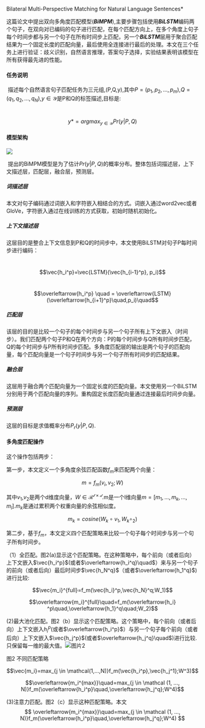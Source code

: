 Bilateral Multi-Perspective Matching for Natural Language Sentences*

这篇论文中提出双向多角度匹配模型(***BiMPM***),主要步骤包括使用***BiLSTM***编码两个句子，在双向对已编码的句子进行匹配，在每个匹配方向上，在多个角度上句子每个时间步都与另一个句子在所有时间步上匹配，另一个***BiLSTM***层用于聚合匹配结果为一个固定长度的匹配向量，最后使用全连接进行最后的处理。本文在三个任务上进行验证：歧义识别，自然语言推理，答案句子选择，实验结果表明该模型在所有获得最先进的性能。

#### 任务说明

​      描述每个自然语言句子匹配任务为三元组,\(P,Q,y\),其中$P=(p_1, p_2, ..., p_m)$,$Q=(q_1,q_2,...,q_N)$,$y\in \mathcal{Y}$是P和Q的标签描述,目标是:

​                $$y{*}=arg max_{y\in \mathcal{Y}}Pr(y|P,Q)$$

#### 模型架构

![](F:\远传\知识图谱\图片1.png)

​    提出的BiMPM模型是为了估计$Pr(y|P,Q)$的概率分布。整体包括词描述层，上下文描述层，匹配层，融合层，预测层。

##### 词描述层

​    本文对句子编码通过词嵌入和字符嵌入相结合的方式。词嵌入通过word2vec或者GloVe，字符嵌入通过在线训练的方式获取，初始时随机初始化。

##### 上下文描述层

​    这层目的是整合上下文信息到P和Q的时间步中，本文使用BiLSTM对句子P每时间步进行编码：

​                          $$\vec{h_i^p}=\vec{LSTM}(\vec{h_{i-1}^p}, p_i)$$

​                          $$\overleftarrow{h_i^p} \quad = \overleftarrow{LSTM}(\overleftarrow{h_{i+1}^p}\quad,p_i)\quad$$

##### 匹配层

该层的目的是比较一个句子的每个时间步与另一个句子所有上下文嵌入（时间步）。我们匹配两个句子P和Q在两个方向：P的每个时间步与Q所有时间步匹配，Q的每个时间步与P所有时间步匹配。多角度匹配层的输出是两个句子的匹配向量，每个匹配向量是一个句子时间步与另一个句子所有时间步的匹配结果。

##### 融合层

这层用于融合两个匹配向量为一个固定长度的匹配向量。本文使用另一个BiLSTM分别用于两个匹配向量的序列。重构固定长度匹配向量通过连接最后时间步向量。

##### 预测层

这层的目标是求值概率分布$P_r(y|P,Q)$.

#### 多角度匹配操作

   这个操作包括两步：

   第一步，本文定义一个多角度余弦匹配函数$f_m$来匹配两个向量：

 $$m=f_m(v_i,v_2;W)$$

其中$v_1$,$v_2$是两个d维度向量，$W \in \mathcal{R^{l \times d}}$.m是一个l维向量$m=[m_1,...,m_k,...,m_l]$.$m_k$是通过累积两个权重向量的余弦相似度。

 $$m_k=cosine(W_k \circ v_1, W_k \circ_2)$$

第二步，基于$f_m$，本文定义四个匹配策略来比较一个句子每个时间步与另一个句子所有时间步。

（1）全匹配。图2(a)显示这个匹配策略。在这种策略中，每个前向（或者后向）上下文嵌入$\vec{h_i^p}$(或者$\overleftarrow{h_i^q}\quad$）来与另一个句子的前向（或者后向）最后时间步$\vec{h_N^q}$（或者$\overleftarrow{h_1^q}$)进行比较:

$$\vec{m_i}^{full}=f_m(\vec{h_i}^p,\vec{h_N}^q;W_1)$$

 $$\overleftarrow{m_i}^{full}\quad=f_m(\overleftarrow{h_i}  ^p\quad,\overleftarrow{h_1}^q\quad;W_2)$$

(2)最大池化匹配。图2（b）显示这个匹配策略。这个策略中，每个前向（或者后向）上下文嵌入$h_i^p$(或者$\overleftarrow{h_i^p}$）与另一个句子每个前向（或者后向）上下文嵌入$\vec{h_j^p}$(或者$\overleftarrow{h_j^q}\quad$)进行比较.只保留每一维的最大值。![图片2](F:\远传\知识图谱\图片2.png)

图2 不同匹配策略

$$\vec{m_i}=max_{j \in \mathcal(1,...,N)}f_m(\vec{h_i^p},\vec{h_j^1};W^3)$$

$$\overleftarrow{m_i^{max}}\quad=max_{j \in \mathcal (1, ..., N)}f_m(\overleftarrow{h_i^p}\quad,\overleftarrow{h_j^q};W^4)$$

(3)注意力匹配。图2（c）显示这种匹配策略。本文
$$
\overleftarrow{m_i^{max}}\quad=max_{j \in \mathcal (1, ..., N)}f_m(\overleftarrow{h_i^p}\quad,\overleftarrow{h_j^q};W^4)
$$






















